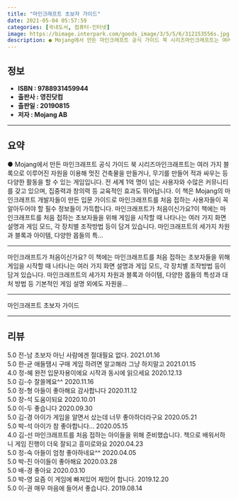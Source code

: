 ```yaml
---
title: "마인크래프트 초보자 가이드"
date: 2021-05-04 05:57:59
categories: [국내도서, 컴퓨터-인터넷]
image: https://bimage.interpark.com/goods_image/3/5/5/6/312153556s.jpg
description: ● Mojang에서 만든 마인크래프트 공식 가이드 북 시리즈마인크래프트는 여러 가지 블록으로 이루어진 자원을 이용해 멋진 건축물을 만들거나, 무기를 만들어 적과 싸우는 등 다양한 활동을 할 수 있는 게임입니다. 전 세계 1억 명이 넘는 사용자와 수많은 커뮤니티를 갖고 있으며, 집중력과
---
```


## **정보**

- **ISBN : 9788931459944**
- **출판사 : 영진닷컴**
- **출판일 : 20190815**
- **저자 : Mojang AB**

------



## **요약**

●  Mojang에서 만든 마인크래프트 공식 가이드 북 시리즈마인크래프트는 여러 가지 블록으로 이루어진 자원을 이용해 멋진 건축물을 만들거나, 무기를 만들어 적과 싸우는 등 다양한 활동을 할 수 있는 게임입니다. 전 세계 1억 명이 넘는 사용자와 수많은 커뮤니티를 갖고 있으며, 집중력과 창의력 등 교육적인 효과도 뛰어납니다. 이 책은 Mojang의 마인크래프트 개발자들이 만든 입문 가이드로 마인크래프트를 처음 접하는 사용자들이 꼭 알아두어야 할 필수 정보들이 가득합니다. 마인크래프트가 처음이신가요?이 책에는 마인크래프트를 처음 접하는 초보자들을 위해 게임을 시작할 때 나타나는 여러 가지 화면 설명과 게임 모드, 각 장치별 조작방법 등이 담겨 있습니다. 마인크래프트의 세가지 차원과 블록과 아이템, 다양한 몹들의 특...

------

마인크래프트가 처음이신가요?
이 책에는 마인크래프트를 처음 접하는 초보자들을 위해 게임을 시작할 때 나타나는 여러 가지 화면 설명과 게임 모드, 각 장치별 조작방법 등이 담겨 있습니다. 마인크래프트의 세가지 차원과 블록과 아이템, 다양한 몹들의 특성과 대처 방법 등 기본적인 게임 설명 외에도 자원을... 

------


마인크래프트 초보자 가이드 

------


## **리뷰** 

5.0 전-남 초보자 아닌 사람에겐 절대필요 없다. 2021.01.16 <br/>5.0 한-균 애들땜시 구매 게임 하려면 알고해라 그냥 하지말고  2021.01.15 <br/>4.0 정-혜 완전 입문자용이에요 시작과 동시에 읽으세요  2020.12.13 <br/>5.0 김-수 잘쓸께요^^ 2020.11.16 <br/>5.0 정-형 아들이 좋아해요 감사합니다 2020.11.12 <br/>5.0 장-석 도움이되요 2020.10.01 <br/>5.0 이-두 좋습니다 2020.09.30 <br/>5.0 김-경 아이가 게임을 알면서 샀는데 너무 좋아하더라구요  2020.05.21 <br/>5.0 박-석 아이가 참 좋아합니다... 2020.05.15 <br/>4.0 김-선 마인크래프트를 처음 접하는 아이들을 위해 준비했습니다. 책으로 배워서하니 게임 진행이 더욱 잘되고 흥미로와요 2020.04.23 <br/>5.0 정-숙 아들이 엄청 좋아하네요^^ 2020.04.05 <br/>5.0 박-진 아이들이 좋아해요 2020.03.28 <br/>5.0 배-경 좋아요 2020.03.10 <br/>5.0 박-영 요즘 이 게임에 빠져있어 재밌어 합니다. 2019.12.20 <br/>5.0 이-권 매우 마음에 들어서 좋습니다. 2019.08.14 <br/>